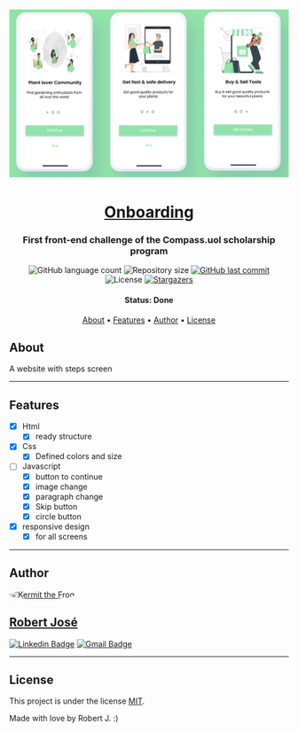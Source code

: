 <h1 align="center">
    <img alt="Ecoleta" title="#Ecoleta" src="/imgs/readme/prototype.png" />
</h1>

<h1 align="center">
   <a href="#"> Onboarding </a>
</h1>

<h3 align="center">
    First front-end challenge of the Compass.uol scholarship program
</h3>

<p align="center">
  <img alt="GitHub language count" src="https://img.shields.io/github/languages/count/KermitTheSapo/compass-front-challenge-onboarding">

  <img alt="Repository size" src="https://img.shields.io/github/repo-size/KermitTheSapo/compass-front-challenge-onboarding">

  <a href="https://github.com/KermitTheSapo/compass-front-challenge-onboarding/commits/master">
    <img alt="GitHub last commit" src="https://img.shields.io/github/last-commit/KermitTheSapo/compass-front-challenge-onboarding">
  </a>
    
   <img alt="License" src="https://img.shields.io/badge/license-MIT-brightgreen">
   <a href="https://github.com/KermitTheSapo/compass-front-challenge-onboarding/stargazers">
    <img alt="Stargazers" src="https://img.shields.io/github/stars/KermitTheSapo/compass-front-challenge-onboarding?style=social">
  </a>

<h4 align="center"> 
	 Status: Done
</h4>

<p align="center">
 <a href="#about">About</a> •
 <a href="#features">Features</a> •
 <a href="#author">Author</a> • 
 <a href="#user-content-license">License</a>

</p>


## About

A website with steps screen

---

## Features

- [X] Html
    - [X] ready structure
- [X] Css
    - [X] Defined colors and size
- [ ] Javascript
    - [X] button to continue
    - [X] image change
    - [X] paragraph change
    - [X] Skip button
    - [X] circle button
- [X] responsive design
    - [X] for all screens

---

## Author

<a href="#">
 <img style="border-radius: 50%;" src="https://avatars.githubusercontent.com/u/74118301?v=4" width="100px;" alt="Kermit the Frog"/>
<h2>Robert José</h2>

[![Linkedin Badge](https://img.shields.io/badge/-Robert-Jose?style=flat-square&logo=Linkedin&logoColor=white&link=https://www.linkedin.com/in/robertjosé/)](https://www.linkedin.com/in/robertjosé/) 
[![Gmail Badge](https://img.shields.io/badge/-rjsf06@gmail.com-c14438?style=flat-square&logo=Gmail&logoColor=white&link=mailto:tgmarinho@gmail.com)](mailto:rjsf06@gmail.com)

---

## License

This project is under the license [MIT](./LICENSE).

Made with love by Robert J. :)